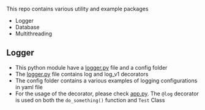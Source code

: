 This repo contains various utility and example packages

-   Logger
-   Database
-   Multithreading

## Logger

-   This python module have a [logger.py](logger/logger.py) file and a config folder
-   The [logger.py](logger/logger.py) file contains log and log_v1 decorators
-   The config folder contains a various examples of logging configurations in yaml file
-   For the usage of the decorator, please check [app.py](app.py). The `@log` decorator is used on both the `do_something()` function and `Test` Class


